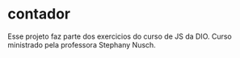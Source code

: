 # contador
Esse projeto faz parte dos exercicios do curso de JS da DIO.
Curso ministrado pela professora Stephany Nusch.
